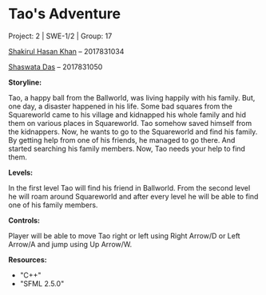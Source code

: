    #                                                      Tao's  Adventure
   
   Project: 2 | SWE-1/2 | Group: 17
   
   [Shakirul Hasan Khan](https://github.com/KhanShaheb) – 2017831034
   
   [Shaswata Das](https://github.com/shaswata56) – 2017831050


   
   

**Storyline:**

Tao, a happy ball from the Ballworld, was living happily with his family. But, one day, a disaster happened in his life. Some bad squares from the Squareworld came to his village and kidnapped his whole family and hid them on various places in Squareworld. Tao somehow saved himself from the kidnappers. Now, he wants to go to the Squareworld and find his family. By getting help from one of his friends, he managed to go there. And started searching his family members.
Now, Tao needs your help to find them.


**Levels:**

In the first level Tao will find his friend in Ballworld. From the second level he will roam around Squareworld and after every level he will be able to find one of his family members.


**Controls:**

Player will be able to move Tao right or left using Right Arrow/D or Left Arrow/A and jump using Up Arrow/W.


**Resources:**
- "C++"
- "SFML 2.5.0"
